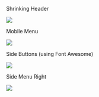 Shrinking Header

![](https://i.imgur.com/rvUy64L.png)

Mobile Menu

![](https://i.imgur.com/EGkL1K9.png)

Side Buttons (using Font Awesome)

![](https://i.imgur.com/fNJS5Uv.png)

Side Menu Right

![](https://i.imgur.com/j8BQxSH.png)
